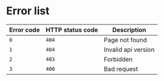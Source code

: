 # Error list

Error code | HTTP status code | Description
---------- | ---------------- | -----------
`0` | `404` | Page not found
`1` | `404` | Invalid api version
`2` | `403` | Forbidden
`3` | `400` | Bad request
